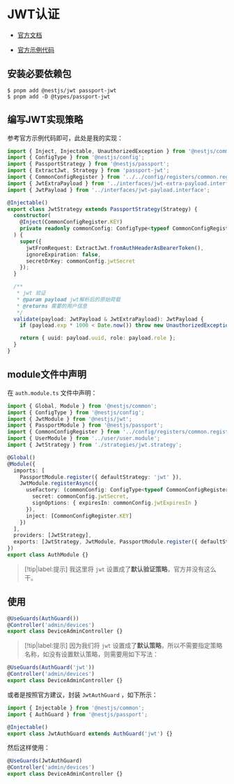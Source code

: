 # JWT认证
* [官方文档](https://docs.nestjs.com/security/authentication#jwt-functionality)

* [官方示例代码](https://github.com/nestjs/nest/tree/master/sample/19-auth-jwt)

## 安装必要依赖包

```shell
$ pnpm add @nestjs/jwt passport-jwt
$ pnpm add -D @types/passport-jwt
```

## 编写JWT实现策略

参考官方示例代码即可，此处是我的实现：

```typescript
import { Inject, Injectable, UnauthorizedException } from '@nestjs/common';
import { ConfigType } from '@nestjs/config';
import { PassportStrategy } from '@nestjs/passport';
import { ExtractJwt, Strategy } from 'passport-jwt';
import { CommonConfigRegister } from '../../config/registers/common.register';
import { JwtExtraPayload } from '../interfaces/jwt-extra-payload.interface';
import { JwtPayload } from '../interfaces/jwt-payload.interface';

@Injectable()
export class JwtStrategy extends PassportStrategy(Strategy) {
  constructor(
    @Inject(CommonConfigRegister.KEY)
    private readonly commonConfig: ConfigType<typeof CommonConfigRegister>
  ) {
    super({
      jwtFromRequest: ExtractJwt.fromAuthHeaderAsBearerToken(),
      ignoreExpiration: false,
      secretOrKey: commonConfig.jwtSecret
    });
  }

  /**
   * jwt 验证
   * @param payload jwt解析后的原始荷载
   * @returns 需要的用户信息
   */
  validate(payload: JwtPayload & JwtExtraPayload): JwtPayload {
    if (payload.exp * 1000 < Date.now()) throw new UnauthorizedException();

    return { uuid: payload.uuid, role: payload.role };
  }
}
```

## module文件中声明

在 `auth.module.ts` 文件中声明：

```typescript
import { Global, Module } from '@nestjs/common';
import { ConfigType } from '@nestjs/config';
import { JwtModule } from '@nestjs/jwt';
import { PassportModule } from '@nestjs/passport';
import { CommonConfigRegister } from '../config/registers/common.register';
import { UserModule } from '../user/user.module';
import { JwtStrategy } from './strategies/jwt.strategy';

@Global()
@Module({
  imports: [
    PassportModule.register({ defaultStrategy: 'jwt' }),
    JwtModule.registerAsync({
      useFactory: (commonConfig: ConfigType<typeof CommonConfigRegister>) => ({
        secret: commonConfig.jwtSecret,
        signOptions: { expiresIn: commonConfig.jwtExpiresIn }
      }),
      inject: [CommonConfigRegister.KEY]
    })
  ],
  providers: [JwtStrategy],
  exports: [JwtStrategy, JwtModule, PassportModule.register({ defaultStrategy: 'jwt' })]
})
export class AuthModule {}
```

> [!tip|label:提示]
> 我这里将 `jwt` 设置成了**默认验证策略**，官方并没有这么干。

## 使用

```typescript
@UseGuards(AuthGuard())
@Controller('admin/devices')
export class DeviceAdminController {}
```

> [!tip|label:提示]
> 因为我们将 `jwt` 设置成了**默认策略**，所以不需要指定策略名称，如没有设置默认策略，则需要用如下写法：

```typescript
@UseGuards(AuthGuard('jwt'))
@Controller('admin/devices')
export class DeviceAdminController {}
```

或者是按照官方建议，封装 `JwtAuthGuard` ，如下所示：

```typescript
import { Injectable } from '@nestjs/common';
import { AuthGuard } from '@nestjs/passport';

@Injectable()
export class JwtAuthGuard extends AuthGuard('jwt') {}
```

然后这样使用：

```typescript
@UseGuards(JwtAuthGuard)
@Controller('admin/devices')
export class DeviceAdminController {}
```
